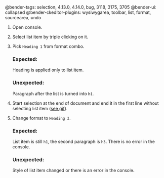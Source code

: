 @bender-tags: selection, 4.13.0, 4.14.0, bug, 3118, 3175, 3705
@bender-ui: collapsed
@bender-ckeditor-plugins: wysiwygarea, toolbar, list, format, sourcearea, undo

1. Open console.

1. Select list item by triple clicking on it.

1. Pick `Heading 1` from format combo.

	### Expected:

	Heading is applied only to list item.

	### Unexpected:

	Paragraph after the list is turned into `h1`.

1. Start selection at the end of document and end it in the first line without selecting list item (<a href="https://user-images.githubusercontent.com/1061942/63528470-4b468f80-c503-11e9-9e95-af86e7622ad8.gif" target="_blank">see gif</a>).

1. Change format to `Heading 3`.

	### Expected:

	List item is still `h1`, the second paragraph is `h3`. There is no error in the console.

	### Unexpected:

	Style of list item changed or there is an error in the console.
